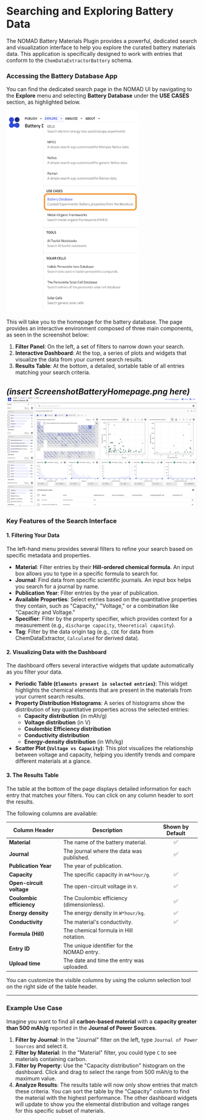 
# Searching and Exploring Battery Data

The NOMAD Battery Materials Plugin provides a powerful, dedicated search and visualization interface to help you explore the curated battery materials data. This application is specifically designed to work with entries that conform to the `ChemDataExtractorBattery` schema.

### Accessing the Battery Database App

You can find the dedicated search page in the NOMAD UI by navigating to the **Explore** menu and selecting **Battery Database** under the **USE CASES** section, as highlighted below.

<img src="Screenshots/ScreenshotBatterytab.png" alt="How to find Battery Database App tab" width="350">

This will take you to the homepage for the battery database. The page provides an interactive environment composed of three main components, as seen in the screenshot below:

1.  **Filter Panel**: On the left, a set of filters to narrow down your search.
2.  **Interactive Dashboard**: At the top, a series of plots and widgets that visualize the data from your current search results.
3.  **Results Table**: At the bottom, a detailed, sortable table of all entries matching your search criteria.

*(insert ScreenshotBatteryHomepage.png here)*
<img src="Screenshots/ScreenshotBatteryHomepage.png" alt="image of Battery Database Homepage">
---

### Key Features of the Search Interface

#### 1. Filtering Your Data

The left-hand menu provides several filters to refine your search based on specific metadata and properties.

-   **Material**: Filter entries by their **Hill-ordered chemical formula**. An input box allows you to type in a specific formula to search for.
-   **Journal**: Find data from specific scientific journals. An input box helps you search for a journal by name.
-   **Publication Year**: Filter entries by the year of publication.
-   **Available Properties**: Select entries based on the quantitative properties they contain, such as "Capacity," "Voltage," or a combination like "Capacity and Voltage."
-   **Specifier**: Filter by the property specifier, which provides context for a measurement (e.g., `discharge capacity`, `theoretical capacity`).
-   **Tag**: Filter by the data origin tag (e.g., `CDE` for data from ChemDataExtractor, `Calculated` for derived data).

#### 2. Visualizing Data with the Dashboard

The dashboard offers several interactive widgets that update automatically as you filter your data.

-   **Periodic Table (`Elements present in selected entries`)**: This widget highlights the chemical elements that are present in the materials from your current search results.
-   **Property Distribution Histograms**: A series of histograms show the distribution of key quantitative properties across the selected entries:
    -   **Capacity distribution** (in mAh/g)
    -   **Voltage distribution** (in V)
    -   **Coulombic Efficiency distribution**
    -   **Conductivity distribution**
    -   **Energy-density distribution** (in Wh/kg)
-   **Scatter Plot (`Voltage vs Capacity`)**: This plot visualizes the relationship between voltage and capacity, helping you identify trends and compare different materials at a glance.

#### 3. The Results Table

The table at the bottom of the page displays detailed information for each entry that matches your filters. You can click on any column header to sort the results.

The following columns are available:

| Column Header            | Description                                              | Shown by Default |
| ------------------------ | -------------------------------------------------------- | :--------------: |
| **Material**             | The name of the battery material.                        |        ✅        |
| **Journal**              | The journal where the data was published.                |        ✅        |
| **Publication Year**     | The year of publication.                                 |                  |
| **Capacity**             | The specific capacity in `mA*hour/g`.                    |        ✅        |
| **Open-circuit voltage** | The open-circuit voltage in `V`.                         |        ✅        |
| **Coulombic efficiency** | The Coulombic efficiency (dimensionless).                |        ✅        |
| **Energy density**       | The energy density in `W*hour/kg`.                       |        ✅        |
| **Conductivity**         | The material's conductivity.                             |        ✅        |
| **Formula (Hill)**       | The chemical formula in Hill notation.                   |                  |
| **Entry ID**             | The unique identifier for the NOMAD entry.               |                  |
| **Upload time**          | The date and time the entry was uploaded.                |                  |

You can customize the visible columns by using the column selection tool on the right side of the table header.

---

### Example Use Case

Imagine you want to find all **carbon-based material** with a **capacity greater than 500 mAh/g** reported in the **Journal of Power Sources**.

1.  **Filter by Journal**: In the "Journal" filter on the left, type `Journal of Power Sources` and select it.
2.  **Filter by Material**: In the "Material" filter, you could type `C` to see materials containing carbon.
3.  **Filter by Property**: Use the "Capacity distribution" histogram on the dashboard. Click and drag to select the range from 500 mAh/g to the maximum value.
4.  **Analyze Results**: The results table will now only show entries that match these criteria. You can sort the table by the "Capacity" column to find the material with the highest performance. The other dashboard widgets will update to show you the elemental distribution and voltage ranges for this specific subset of materials.